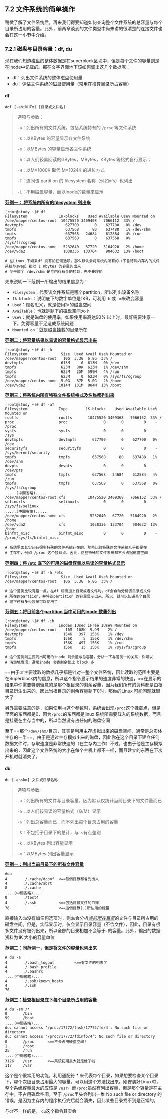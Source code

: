 ## 7.2 文件系统的简单操作

稍微了解了文件系统后，再来我们得要知道如何查询整个文件系统的总容量与每个目录所占用的容量。此外，前两章谈到的文件类型中尚未讲的很清楚的连接文件也会在这一小节中介绍。

### 7.2.1 磁盘与目录容量：df, du

现在我们知道磁盘的整体数据是在superblock区块中，但是每个文件的容量则是在inode中记载的。那在文字界面地下该如何调出这几个数据呢：

* df：列出文件系统的整体磁盘使用量
* du：评估文件系统的磁盘使用量（常用在推算目录所占容量）

#### df

```shell
#df [-ahikHTm] [目录或文件名]
```

> 选项与参数：
>
> `-a`：列出所有的文件系统，包括系统特有的 `/proc` 等文件系统
>
> `-k`：以KBytes 的容量显示各文件系统
>
> `-m`：以MBytes 的容量显示各文件系统
>
> `-h`：以人们较易阅读的GBytes，MBytes，KBytes 等格式自行显示；
>
> `-H`：以M=1000K 取代 M=1024K 的进位方式
>
> `-T`：连同该 partition 的 filesystem 名称（例如xfs）也列出
>
> `-i`：不用磁盘容量，而以inode的数量来显示

<u>**范例一： 将系统内所有的filesystem 列出来**</u>

```shell
[root@study ~]# df
Filesystem              1K-blocks    Used Available Use% Mounted on
/dev/mapper/centos-root  10475520 3409408   7066112  33% /
devtmpfs                   627700       0    627700   0% /dev
tmpfs                      637568      80    637488   1% /dev/shm
tmpfs                      637568   24684    612884   4% /run
tmpfs                      637568       0    637568   0% /sys/fs/cgroup
/dev/mapper/centos-home   5232640   67720   5164920   2% /home
/dev/vda2                 1038336  133704    904632  13% /boot

# 在Linux 下如果df 没有加任何选项，那么默认会将系统内所有的（不含特殊内存内的文件系统与swap）都以 1 Kbytes 的容量列出来
# 至于那个 /dev/shm 是与内存有关的挂载，先不要理他
```

先来说明一下范例一所输出的结果信息为：

* `Filesystem`：代表该文件系统是哪个partition，所以列出设备名称
* `1k-blocks`：说明底下的数字单位是1KB，可利用`-h` 或 `-m`来改变容量
* `Used`：顾名思义，就是使用掉的磁盘空间
* `Available`：也就是剩下的磁盘空间大小
* `Use%`：就是磁盘的使用率，如果使用率高达90% 以上时，最好需要注意一下，免得容量不足造成系统问题
* `Mounted on`：就是磁盘挂载的目录所在

**<u>范例二：将容量结果以易读的容量格式显示出来</u>**

```shell
[root@study ~]# df -h
Filesystem               Size  Used Avail Use% Mounted on
/dev/mapper/centos-root   10G  3.3G  6.8G  33% /
devtmpfs                 613M     0  613M   0% /dev
tmpfs                    623M   80K  623M   1% /dev/shm
tmpfs                    623M   25M  599M   4% /run
tmpfs                    623M     0  623M   0% /sys/fs/cgroup
/dev/mapper/centos-home  5.0G   67M  5.0G   2% /home
/dev/vda2               1014M  131M  884M  13% /boot
```

**<u>范例三：将系统内所有特殊文件系统格式及名称都列出来</u>**

```shell
[root@study ~]# df -aT
Filesystem              Type        1K-blocks    Used Available Use% Mounted on
rootfs                  rootfs       10475520 3409368   7066152  33% /
proc                    proc                0       0         0    - /proc
sysfs                   sysfs               0       0         0    - /sys
devtmpfs                devtmpfs       627700       0    627700   0% /dev
securityfs              securityfs          0       0         0    - /sys/kernel/security
tmpfs                   tmpfs          637568      80    637488   1% /dev/shm
devpts                  devpts              0       0         0    - /dev/pts
tmpfs                   tmpfs          637568   24684    612884   4% /run
tmpfs                   tmpfs          637568       0    637568   0% /sys/fs/cgroup
.....(中間省略).....
/dev/mapper/centos-root xfs          10475520 3409368   7066152  33% /
selinuxfs               selinuxfs           0       0         0    - /sys/fs/selinux
.....(中間省略).....
/dev/mapper/centos-home xfs           5232640   67720   5164920   2% /home
/dev/vda2               xfs           1038336  133704    904632  13% /boot
binfmt_misc             binfmt_misc         0       0         0    - /proc/sys/fs/binfmt_misc

# 系统里面其实还有很多特殊的文件系统存在的，那些比较特殊的文件系统几乎都是在
# 主存中，例如 /proc 这个挂载点。因此，这些特殊的文件系统都不会占据磁盘空间
```

**<u>范例四：将 /etc 底下的可用的磁盘容量以易读的容量格式显示</u>**

```shell
[root@study ~]# df -h /etc
Filesystem               Size  Used Avail Use% Mounted on
/dev/mapper/centos-root   10G  3.3G  6.8G  33% /

# 这个范例比较有趣一点，在df 后面加上目录或者文件时，df会自动分析该目录或文件
# 所在的partiion，并将该partition 的容量显示出来，所以，就可以知道某个目录
# 底下还有多少容量可以使用了
```

**<u>范例五：将目前各个partition 当中可用的inode 数量列出</u>**

```shell
[root@study ~]# df -ih 
Filesystem              Inodes IUsed IFree IUse% Mounted on
/dev/mapper/centos-root    10M  108K  9.9M    2% /
devtmpfs                  154K   397  153K    1% /dev
tmpfs                     156K     5  156K    1% /dev/shm
tmpfs                     156K   497  156K    1% /run
tmpfs                     156K    13  156K    1% /sys/fs/cgroup

# 这个范例则主要列出可用的inode 剩余量与总容量，分析一下与范例一的关系，你可以
# 清楚地发现，通常inode 书香剩余都比 block 多
```

==由于`df`主要读取的数据几乎都是针对一整个文件系统，因此读取的范围主要是在Superblock内的信息，所以这个指令显示结果的速度非常的快速，==在显示的结果中你需要特别留意的是那个根目录的剩余容量，因为我们所有的资料都是由根目录衍生出来的，因此当根目录的剩余容量剩下0时，那你的Linux 可能问题就很大了

另外需要注意的是，如果使用`-a`这个参数时，系统会出现`/proc`这个挂载点，但是里面的东西都是0，因为`/proc`的东西都是linux 系统所需要载入的系统数据，而且是挂载在主存当中的，所以当然没有占任何的磁盘空间

至于==那个`/dev/shm/`目录，其实是利用主存虚拟出来的磁盘空间，通常是总实体主存的一半==，由于是通过主存模拟出来的磁盘，因此你在这个目录下建立任何数据文件时，存取速度是非常快速的（在主存内工作）不过，也由于他是主存模拟出来的，因此这个文件系统的大小在每个主机上都不一样，而且建立的东西在下次开机时就消失了。

#### du

```shell
du [-ahskm] 文件或目录名称
```

> 选项与参数:
>
> `-a`：列出所有的文件与目录容量，因为默认仅统计当前目录下的文件量而已
>
> `-h`：以人们较易读的容量格式（G/M）显示
>
> `-s`：列出总容量而已，而不列出每个目录占用的容量
>
> `-S`：不包括子目录下的总计，与`-s`有点差别
>
> `-k`：以KBytes 列出容量显示
>
> `-m`：以MBytes 列出容量显示

**<u>范例一：列出当前目录下的所有文件容量</u>**

```shell
#du
4       ./.cache/dconf  <==每個目錄都會列出來
4       ./.cache/abrt
8       ./.cache
....(中間省略)....
0       ./test4
4       ./.ssh          <==包括隱藏文件的目錄
76      .               <==這個目錄(.)所佔用的總量
```

直接输入`du`没有加任何选项时，则`du`会分析<u>*当前所在目录*</u>的文件与目录所占用的磁盘空间。但是，实际显示时，仅会显示目录容量（不含文件），因此，目录有很多文件没有被列出来，所以全部的目录相加不会等于`.`的容量。此外，输出的数据资料为1K 大小的容量单位

**<u>范例二：同范例一，但是将文件的容量也列出来</u>**

```shell
# du -a
4       ./.bash_logout         <==有文件的列表了
4       ./.bash_profile
4       ./.bashrc
....(中間省略)....
4       ./.ssh/known_hosts
4       ./.ssh
76      .
```

**<u>范例三：检查根目录底下每个目录所占用的容量</u>**

```shell
# du -sm /*
0       /bin
99      /boot
....(中間省略)....
du: cannot access ‘/proc/17772/task/17772/fd/4’: No such file or directory
du: cannot access ‘/proc/17772/fdinfo/4’: No such file or directory
0       /proc      <==不会占用硬盘空间！
1       /root
25      /run
....(中間省略)....
3126    /usr       <==系統初期最大就是他了啦！
117     /var
```

这个是个很常用的功能，利用通配符 * 来代表每个目录，如果想要检查某个目录下，哪个次级目录占用最大的容量，可以用这个方法找出来。刚安装好Linux时，整个系统容量最大的应该是 `/usr`。而`/proc`虽然有列出容量，但是那个容量是在主存中，不占用磁盘空间。至于 `/proc`里头会列出一堆 No such file or directory 的错误，是因为主存内的程序执行完后就会消失，因此某些目录找不到是正常的。

与`df`不一样的是， `du`这个指令其实会

 

















